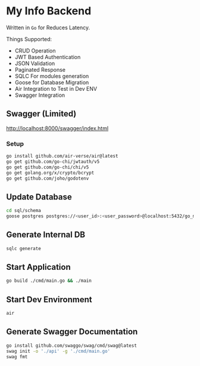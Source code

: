 # My Info Backend

Written in `Go` for Reduces Latency.

Things Supported:
 - CRUD Operation
 - JWT Based Authentication
 - JSON Validation
 - Paginated Response
 - SQLC For modules generation
 - Goose for Database Migration
 - Air Integration to Test in Dev ENV
 - Swagger Integration

## Swagger (Limited)
[http://localhost:8000/swagger/index.html](http://localhost:8000/swagger/index.html)

### Setup

```bash
go install github.com/air-verse/air@latest
go get github.com/go-chi/jwtauth/v5
go get github.com/go-chi/chi/v5
go get golang.org/x/crypto/bcrypt
go get github.com/joho/godotenv
```

## Update Database

```bash
cd sql/schema
goose postgres postgres://<user_id>:<user_password>@localhost:5432/go_my_info up
```

## Generate Internal DB

```bash
sqlc generate
```

## Start Application

```bash
go build ./cmd/main.go && ./main
```

## Start Dev Environment

```bash
air
```

## Generate Swagger Documentation

```bash
go install github.com/swaggo/swag/cmd/swag@latest
swag init -o './api' -g './cmd/main.go'
swag fmt
```